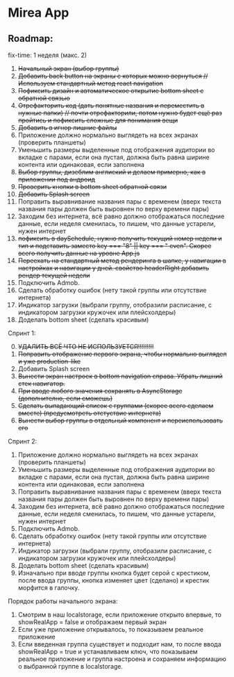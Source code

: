 # Mirea App

## Roadmap:

fix-time: 1 неделя (макс. 2)

1. ~~Начальный экран (выбор группы)~~
2. ~~Добавить back button на экраны с которых можно вернуться // Используем стандартный метод react navigation~~
3. ~~Пофиксить дизайн и автоматическое открытие bottom sheet с обратной связью~~
4. ~~Отрефакторить код (дать понятные названия и переместить в нужные папки) // почти отрефакторили, потом нужно будет
   ещё раз пройтись и пофиксить сложные для понимания вещи~~
5. ~~Добавить в игнор лишние файлы~~
6. Приложение должно нормально выглядеть на всех экранах (проверить планшеты)
7. Уменьшить размеры выделенные под отображения аудитории во вкладке с парами, если она пустая, должна быть равна ширине
   контента или одинаковая, если заполнена
8. ~~Выбор группы, дизеблим англиский и делаем примерно, как в приложении под андроид~~
9. ~~Проверить кнопки в bottom sheet обратной связи~~
10. ~~Добавить Splash screen~~
11. Поправить выравнивание названия пары с временем (вверх текста названия пары должен быть выровнен по верху времени
    пары)
12. Заходим без интернета, всё равно должно отображаться последние данные, если неделя сменилась, то пишем, что данные
    устарели, нужен интернет
13. ~~пофиксить в daySchedule, нужно получить текущий номер недели и тип и подставить заместо key === "8" || key === "
    even". Скорее всего получить данные на уровне App.js~~
14. ~~Переехать на стандартный метод рендеринга в шапке, у навигации в настройках и навигации у дней. свойство
    headerRight добавить рендер текущей недели~~
15. Подключить Admob.
16. Сделать обработку ошибок (нету такой группы или отсутствие интернета)
17. Индикатор загрузки (выбрали группу, отобразили расписание, с индикатором загрузки кружочек или плейсхолдеры)
18. Доделать bottom sheet (сделать красивым)

Спринт 1:

0. ~~УДАЛИТЬ ВСЁ ЧТО НЕ ИСПОЛЬЗУЕТСЯ!!!!!!!!!~~
1. ~~Поправить отображение первого экрана, чтобы нормально выглядел и уже production-like~~
2. Добавить Splash screen
3. ~~Вынести экран настроек в bottom navigation справа. Убрать лишний стек навигатор.~~
4. ~~При вводе любого значения сохранять в AsyncStorage (дополнително, если сможешь)~~
5. ~~Сделать выпадающий список с группами (скорее всего сделаем вместе) (предусмотреть отстуствие интернета)~~
6. ~~Вынести выбор группы в отдельный компонент и переиспользовать его~~

Спринт 2:

1. Приложение должно нормально выглядеть на всех экранах (проверить планшеты)
2. Уменьшить размеры выделенные под отображения аудитории во вкладке с парами, если она пустая, должна быть равна ширине
   контента или одинаковая, если заполнена
3. Поправить выравнивание названия пары с временем (вверх текста названия пары должен быть выровнен по верху времени
   пары)
4. Заходим без интернета, всё равно должно отображаться последние данные, если неделя сменилась, то пишем, что данные
   устарели, нужен интернет
5. Подключить Admob.
6. Сделать обработку ошибок (нету такой группы или отсутствие интернета)
7. Индикатор загрузки (выбрали группу, отобразили расписание, с индикатором загрузки кружочек или плейсхолдеры)
8. Доделать bottom sheet (сделать красивым)
9. Изначально при вводе группы кнопка будет серой с крестиком, после ввода группы, кнопка изменяет цвет (сделано) и крестик морфится в галочку.

Порядок работы начального экрана:

1. Смотрим в наш localstorage, если приложение открыто впервые, то showRealApp = false и отображаем первый экран
2. Если уже приложение открывалось, то показываем реальное приложение
3. Если введенная группа существует и подходит нам, то после ввода showRealApp = true и устанавливаем ключ, что
   показываем реальное приложение и группа настроена и сохраняем информацию о выбранной группе в localstorage.

